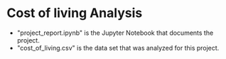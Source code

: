 # Cost of living Analysis

- "project_report.ipynb" is the Jupyter Notebook that documents the project.
- "cost_of_living.csv" is the data set that was analyzed for this project.
